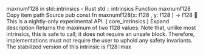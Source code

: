 maxnumf128 in std::intrinsics - Rust
std
::
intrinsics
Function
maxnumf128
Copy item path
Source
pub const fn maxnumf128(x:
f128
, y:
f128
) ->
f128
🔬
This is a nightly-only experimental API. (
core_intrinsics
)
Expand description
Returns the maximum of two
f128
values.
Note that, unlike most intrinsics, this is safe to call;
it does not require an
unsafe
block.
Therefore, implementations must not require the user to uphold
any safety invariants.
The stabilized version of this intrinsic is
f128::max